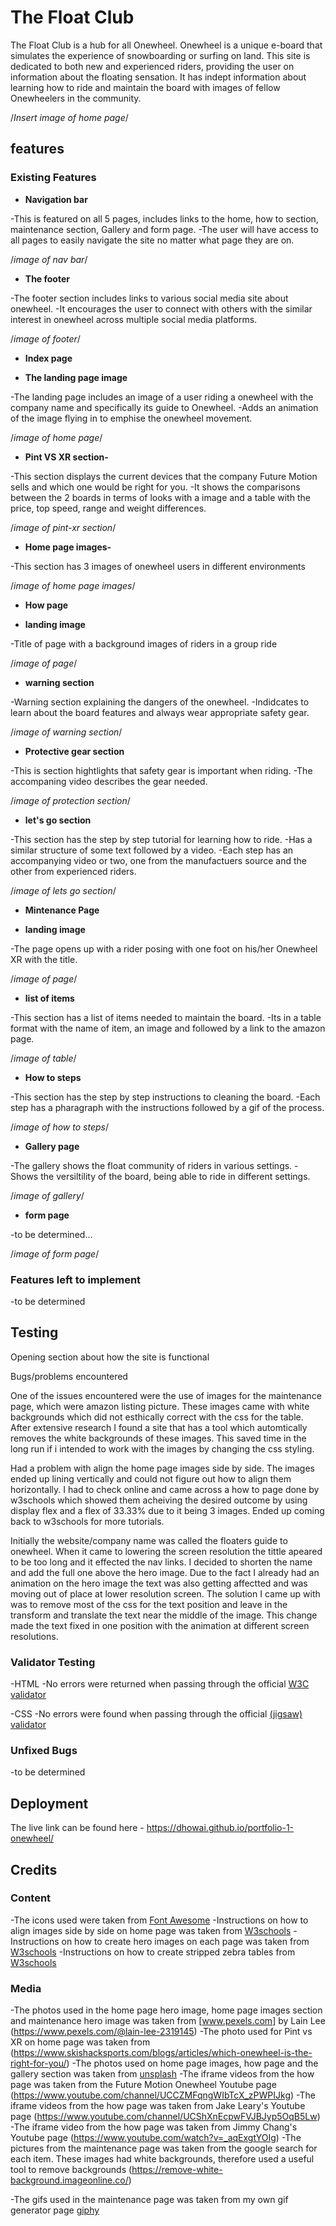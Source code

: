 # The Float Club

The Float Club is a hub for all Onewheel. Onewheel is a unique e-board that simulates the experience of snowboarding or surfing on land. This site is dedicated to both new and experienced riders, providing the user on information about the floating sensation. It has indept information about learning how to ride and maintain the board with images of fellow Onewheelers in the community.

/*Insert image of home page*/

## features


### Existing Features

- __Navigation bar__

-This is featured on all 5 pages, includes links to the home, how to section, maintenance section, Gallery and form page.
-The user will have access to all pages to easily navigate the site no matter what page they are on.

/*image of nav bar*/

- __The footer__

-The footer section includes links to various social media site about onewheel.
-It encourages the user to connect with others with the similar interest in onewheel across multiple social media platforms.

/*image of footer*/


- __Index page__

- __The landing page image__

-The landing page includes an image of a user riding a onewheel with the company name and specifically its guide to Onewheel.
-Adds an animation of the image flying in to emphise the onewheel movement. 

/*image of home page*/

- __Pint VS XR section-__

-This section displays the current devices that the company Future Motion sells and which one would be right for you.
-It shows the comparisons between the 2 boards in terms of looks with a image and a table with the price, top speed, range and weight differences. 

/*image of pint-xr section*/

- __Home page images-__

-This section has 3 images of onewheel users in different environments

/*image of home page images*/


- __How page__

- __landing image__

-Title of page with a background images of riders in a group ride

/*image of page*/

- __warning section__

-Warning section explaining the dangers of the onewheel.
-Indidcates to learn about the board features and always wear appropriate safety gear.

/*image of warning section*/

- __Protective gear section__

-This is section hightlights that safety gear is important when riding.
-The accompaning video describes the gear needed.

/*image of protection section*/

- __let's go section__

-This section has the step by step tutorial for learning how to ride.
-Has a similar structure of some text followed by a video.
-Each step has an accompanying video or two, one from the manufactuers source and the other from experienced riders.

/*image of lets go section*/


- __Mintenance Page__

- __landing image__

-The page opens up with a rider posing with one foot on his/her Onewheel XR with the title.

/*image of page*/

- __list of items__

-This section has a list of items needed to maintain the board.
-Its in a table format with the name of item, an image and followed by a link to the amazon page.

/*image of table*/

- __How to steps__

-This section has the step by step instructions to cleaning the board.
-Each step has a pharagraph with the instructions followed by a gif of the process.

/*image of how to steps*/


- __Gallery page__

-The gallery shows the float community of riders in various settings.
-Shows the versiltility of the board, being able to ride in different settings.

/*image of gallery*/


- __form page__

-to be determined...

/*image of form page*/

### Features left to implement

-to be determined

## Testing

Opening section about how the site is functional

Bugs/problems encountered

One of the issues encountered were the use of images for the maintenance page, which were amazon listing picture. These images came with white backgrounds which did not esthically correct with the css for the table. After extensive research I found a site that has a tool which automtically removes the white backgrounds of these images. This saved time in the long run if i intended to work with the images by changing the css styling. 

Had a problem with align the home page images side by side. The images ended up lining vertically and could not figure out how to align them horizontally. I had to check online and came across a how to page done by w3schools which showed them acheiving the desired outcome by using display flex and a flex of 33.33% due to it being 3 images. Ended up coming back to w3schools for more tutorials.

Initially the website/company name was called the floaters guide to onewheel. When it came to lowering the screen resolution the tittle apeared to be too long and it effected the nav links. I decided to shorten the name and add the full one above the hero image. Due to the fact I already had an animation on the hero image the text was also getting affectted and was moving out of place at lower resolution screen. The solution I came up with was to remove most of the css for the text position and leave in the transform and translate the text near the middle of the image. This change made the text fixed in one position with the animation at different screen resolutions.

### Validator Testing

-HTML
    -No errors were returned when passing through the official [W3C validator](https://validator.w3.org/nu/?doc=https%3A%2F%2Fdhowai.github.io%2Fportfolio-1-onewheel%2F)

-CSS
    -No errors were found when passing through the official [(jigsaw) validator](https://jigsaw.w3.org/css-validator/validator?uri=https%3A%2F%2Fvalidator.w3.org%2Fnu%2F%3Fdoc%3Dhttps%253A%252F%252Fdhowai.github.io%252Fportfolio-1-onewheel%252F&profile=css3svg&usermedium=all&warning=1&vextwarning=&lang=en#warnings)    

 ### Unfixed Bugs

 -to be determined

 ## Deployment 

 The live link can be found here - https://dhowai.github.io/portfolio-1-onewheel/   

 ## Credits

 ### Content

-The icons used were taken from [Font Awesome](https://fontawesome.com)
-Instructions on how to align images side by side on home page was taken from [W3schools](https://www.w3schools.com/howto/howto_css_images_side_by_side.asp)
-Instructions on how to create hero images on each page was taken from [W3schools](https://www.w3schools.com/howto/howto_css_hero_image.asp)
-Instructions on how to create stripped zebra tables from [W3schools](https://www.w3schools.com/howto/howto_css_table_zebra.asp)

### Media

-The photos used in the home page hero image, home page images section and maintenance hero image was taken from [www.pexels.com] by Lain Lee (https://www.pexels.com/@lain-lee-2319145)
-The photo used for Pint vs XR on home page was taken from (https://www.skishacksports.com/blogs/articles/which-onewheel-is-the-right-for-you/)
-The photos used on home page images, how page and the gallery section was taken from [unsplash](https://unsplash.com/s/photos/onewheel)
-The iframe videos from the how page was taken from the Future Motion Onewheel Youtube page (https://www.youtube.com/channel/UCCZMFqngWIbTcX_zPWPIJkg)
-The iframe videos from the how page was taken from Jake Leary's Youtube page (https://www.youtube.com/channel/UCShXnEcpwFVJBJyp5OqB5Lw)
-The iframe video from the how page was taken from Jimmy Chang's Youtube page (https://www.youtube.com/watch?v=_aqExgtYOIg)
-The pictures from the maintenance page was taken from the google search for each item. These images had white backgrounds, therefore used a useful tool to remove backgrounds (https://remove-white-background.imageonline.co/)

-The gifs used in the maintenance page was taken from my own gif generator page [giphy](https://giphy.com/channel/dayz130)
